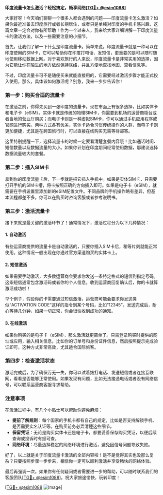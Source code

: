 **印度流量卡怎么激活？轻松搞定，畅享网络[[TG💪+ @esim1088](https://t.me/s/esim1088)]**

大家好呀！今天咱们聊聊一个很多人都会遇到的问题——印度流量卡怎么激活？如果你最近准备去印度旅行或者长期居住，或者只是单纯对印度的手机卡感兴趣，这篇文章一定会对你有所帮助！作为一个过来人，我来给大家详细讲解一下印度流量卡的激活方法，以及一些需要注意的小细节。

首先，让我们了解一下什么是印度流量卡。简单来说，印度流量卡就是一种可以在印度使用的SIM卡，它可以帮助你在印度打电话、发短信，更重要的是可以随时随地使用移动数据上网。对于喜欢旅行的人来说，印度流量卡是非常实用的选择，因为它能让你在陌生的地方依然保持联络，并且方便地查找地图、查看信息等。

不过，印度流量卡可不是随便买来就能直接用的，它需要经过激活步骤才能正式投入使用。那么，具体该如何激活呢？别急，我来一步步告诉你！

### **第一步：购买合适的流量卡**
在激活之前，你得先买到一张印度的流量卡。现在市面上有很多选择，比如实体卡和电子卡（eSIM）。实体卡就是传统的物理SIM卡，你需要到机场的运营商柜台或者当地的营业厅购买；而电子卡则是一种虚拟SIM卡，你可以通过手机应用程序或官网进行购买。两种方式各有优劣，实体卡适合习惯传统操作的人群，而电子卡则更加便捷，尤其是在跨国旅行时，可以直接在线购买无需等待邮寄。

这里特别提醒一下，选择流量卡的时候一定要看清楚套餐内容哦！比如通话时间、短信数量以及数据流量的大小。如果你计划在印度期间经常使用数据，那建议选择数据流量较大的套餐。

### **第二步：插入SIM卡**
拿到你的印度流量卡后，下一步就是把它插入手机中。如果是实体SIM卡，只需要打开手机的SIM卡槽，将卡按照正确的方向插入即可。如果是电子卡（eSIM），就需要在手机设置里添加新的eSIM配置文件。不同品牌的手机操作略有差异，但基本流程都差不多，你可以在购买时咨询客服或者参考说明书。

### **第三步：激活流量卡**
接下来就是最关键的激活环节了！通常情况下，激活过程分为以下几种情况：

#### **1. 自动激活**
有些运营商提供的流量卡是自动激活的，只要你插入SIM卡后，稍等片刻就能正常使用。这种情况一般出现在你通过官方渠道购买的实体卡上。

#### **2. 短信激活**
如果需要手动激活，大多数运营商会要求你发送一条特定格式的短信到指定号码。这条短信通常包含激活码或者你的个人信息。收到运营商回复确认后，你的卡就算激活成功啦！

举个例子，假设你的卡需要通过短信激活，运营商可能会要求你发送类似“ACTIVATION CODE”这样的指令到某个号码，比如“12345”。发送完成后，耐心等待几分钟，如果一切正常，你会很快收到成功的通知。

#### **3. 在线激活**
如果你购买的是电子卡（eSIM），那么激活就更简单了。只需登录购买时提供的网址或应用，输入相关信息，比如你的订单号和身份证件信息，然后按照提示完成验证即可。这种方式非常高效，尤其适合国际旅客。

### **第四步：检查激活状态**
激活完成后，为了确保万无一失，你可以试着拨打电话、发送短信或者连接互联网，看看是否能够正常使用。如果发现有问题，比如无法接通电话或者没有网络信号，可以联系运营商客服寻求帮助。

### **注意事项**
在激活过程中，有几个小贴士可以帮助你避免麻烦：
- **提前了解规则**：每个国家的手机卡都有自己的规定，比如是否支持解锁手机、是否需要实名认证等。在购买前务必弄清楚这些细节。
- **保留凭证**：无论是购买实体卡还是电子卡，都要妥善保存购买凭证，以便后续查询或投诉时有据可查。
- **网络环境**：尽量选择稳定的网络环境进行激活，避免因信号问题导致失败。

好了，以上就是关于印度流量卡激活的全部内容啦！是不是觉得其实也没那么复杂？只要按照步骤一步步来，相信你一定可以顺利激活并享受畅快的网络体验。

最后再强调一次，如果你有任何疑问或者需要进一步的帮助，可以随时联系我们的客服团队[[TG💪+ @esim1088](https://t.me/s/esim1088)]。祝大家旅途愉快，玩转印度！

[[TG💪+ @esim1088](https://t.me/s/esim1088) ![Image](https://i.postimg.cc/4NQfJmqS/Snipaste-2025-05-13-00-14-12.png)]